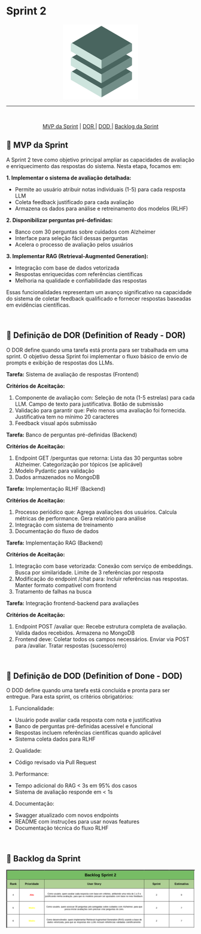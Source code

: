

# Sprint 2


<p align="center">
      <img src="/Anexos/img/fullstack.png" alt="Logo da Equipe FullStack">


<hr>
<br>
<p align="center">
  <a href ="#mvp"> MVP da Sprint</a>  | 
  <a href ="#dor"> DOR </a>  |
  <a href ="#dod"> DOD </a>  |
  <a href ="#backlog"> Backlog da Sprint</a>  
</p>

</p>

<span id="mvp">

## :bookmark_tabs: MVP da Sprint

A Sprint 2 teve como objetivo principal ampliar as capacidades de avaliação e enriquecimento das respostas do sistema. Nesta etapa, focamos em:

**1. Implementar o sistema de avaliação detalhada:**

- Permite ao usuário atribuir notas individuais (1-5) para cada resposta LLM
- Coleta feedback justificado para cada avaliação
- Armazena os dados para análise e retreinamento dos modelos (RLHF)


**2. Disponibilizar perguntas pré-definidas:**

- Banco com 30 perguntas sobre cuidados com Alzheimer
- Interface para seleção fácil dessas perguntas
- Acelera o processo de avaliação pelos usuários

**3. Implementar RAG (Retrieval-Augmented Generation):**

- Integração com base de dados vetorizada
- Respostas enriquecidas com referências científicas
- Melhoria na qualidade e confiabilidade das respostas

Essas funcionalidades representam um avanço significativo na capacidade do sistema de coletar feedback qualificado e fornecer respostas baseadas em evidências científicas.


<br>


<span id="dor">

## :badger: Definição de DOR (Definition of Ready - DOR)

O DOR define quando uma tarefa está pronta para ser trabalhada em uma sprint. O objetivo dessa Sprint foi implementar o fluxo básico de envio de prompts e exibição de respostas dos LLMs.

**Tarefa:** Sistema de avaliação de respostas (Frontend)

**Critérios de Aceitação:** 
1. Componente de avaliação com: Seleção de nota (1-5 estrelas) para cada LLM. Campo de texto para justificativa. Botão de submissão
2. Validação para garantir que: Pelo menos uma avaliação foi fornecida. Justificativa tem no mínimo 20 caracteres
3. Feedback visual após submissão

**Tarefa:** Banco de perguntas pré-definidas (Backend)

**Critérios de Aceitação:**
1. Endpoint GET /perguntas que retorna: Lista das 30 perguntas sobre Alzheimer. Categorização por tópicos (se aplicável)
2. Modelo Pydantic para validação
3. Dados armazenados no MongoDB

**Tarefa:** Implementação RLHF (Backend)

**Critérios de Aceitação:**
1. Processo periódico que: Agrega avaliações dos usuários. Calcula métricas de performance. Gera relatório para análise
2. Integração com sistema de treinamento
3. Documentação do fluxo de dados

**Tarefa:** Implementação RAG (Backend)

**Critérios de Aceitação:**
1. Integração com base vetorizada: Conexão com serviço de embeddings. Busca por similaridade. Limite de 3 referências por resposta
2. Modificação do endpoint /chat para: Incluir referências nas respostas. Manter formato compatível com frontend
3. Tratamento de falhas na busca

**Tarefa:** Integração frontend-backend para avaliações

**Critérios de Aceitação:**
1. Endpoint POST /avaliar que: Recebe estrutura completa de avaliação. Valida dados recebidos. Armazena no MongoDB
2. Frontend deve: Coletar todos os campos necessários. Enviar via POST para /avaliar. Tratar respostas (sucesso/erro)


<br>


<span id="dod">

## :dog: Definição de DOD (Definition of Done - DOD)

O DOD define quando uma tarefa está concluída e pronta para ser entregue. Para esta sprint, os critérios obrigatórios:

1. Funcionalidade:
- Usuário pode avaliar cada resposta com nota e justificativa
- Banco de perguntas pré-definidas acessível e funcional
- Respostas incluem referências científicas quando aplicável
- Sistema coleta dados para RLHF

2. Qualidade:
- Código revisado via Pull Request

3. Performance:
- Tempo adicional do RAG < 3s em 95% dos casos
- Sistema de avaliação responde em < 1s

4. Documentação:
- Swagger atualizado com novos endpoints
- README com instruções para usar novas features
- Documentação técnica do fluxo RLHF


<br>


<span id="backlog">

## :dart: Backlog da Sprint

<p align="center">
      <img src="/Anexos/img/backlogs2.png" alt="Backlog da Sprint">






